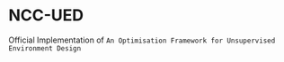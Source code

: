 # NCC-UED
Official Implementation of `An Optimisation Framework for Unsupervised Environment Design`
